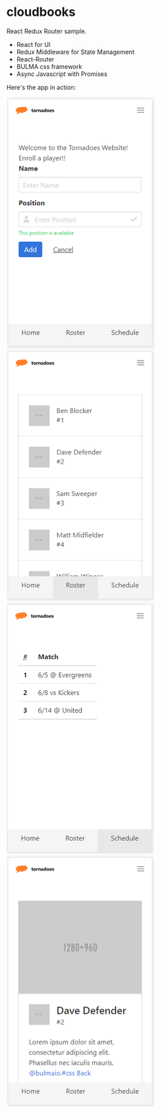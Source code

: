 # cloudbooks
React Redux Router sample.

* React for UI
* Redux Middleware for State Management
* React-Router
* BULMA css framework
* Async Javascript with Promises

Here's the app in action:

![App Home](/public/images/home.png)
![Full Roster](/public/images/roster.png)
![Schedule](/public/images/schedule.png)
![Player Details](/public/images/player.png)